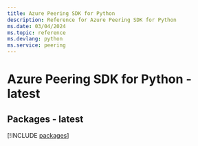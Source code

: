 ```yaml
---
title: Azure Peering SDK for Python
description: Reference for Azure Peering SDK for Python
ms.date: 03/04/2024
ms.topic: reference
ms.devlang: python
ms.service: peering
---
```

# Azure Peering SDK for Python - latest
## Packages - latest
[!INCLUDE [packages](peering-index.md)]